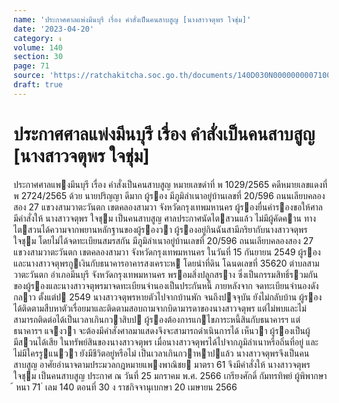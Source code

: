 ```yaml
---
name: 'ประกาศศาลแพ่งมีนบุรี เรื่อง คำสั่งเป็นคนสาบสูญ [นางสาวจตุพร ใจชุ่ม]'
date: '2023-04-20'
category: ง
volume: 140
section: 30
page: 71
source: 'https://ratchakitcha.soc.go.th/documents/140D030N0000000007100.pdf'
draft: true
---
```


# ประกาศศาลแพ่งมีนบุรี เรื่อง คำสั่งเป็นคนสาบสูญ [นางสาวจตุพร ใจชุ่ม]

ประกาศศาลแพงมีนบุรี เรื่อง คําสั่งเป็นคนสาบสูญ หมายเลขดําที่ พ 1029/2565 คดีหมายเลขแดงที่ พ 2724/2565 ด้วย นายปริญญา ดีมาก ผู้รอง มีภูมิลําเนาอยู่บ้านเลขที่ 20/596 ถนนเลียบคลองสอง 27 แขวงสามวาตะวันตก เขตคลองสามวา จังหวัดกรุงเทพมหานคร ผู้รองยื่นคํารองขอให้ศาลมีคําสั่งให้ นางสาวจตุพร ใจชุม เป็นคนสาบสูญ ศาลประกาศนัดไตสวนแล้ว ไม่มีผู้คัดคาน ทางไตสวนได้ความจากพยานหลักฐานของผู้รองวา ผู้รองอยู่กินฉันสามีภริยากับนางสาวจตุพร ใจชุม โดยไม่ได้จดทะเบียนสมรสกัน มีภูมิลําเนาอยู่บ้านเลขที่ 20/596 ถนนเลียบคลองสอง 27 แขวงสามวาตะวันตก เขตคลองสามวา จังหวัดกรุงเทพมหานคร ในวันที่ 15 กันยายน 2549 ผู้รองและนางสาวจตุพรกูเงินกับธนาคารอาคารสงเคราะห โดยนําที่ดิน โฉนดเลขที่ 35620 ตําบลสามวาตะวันตก อําเภอมีนบุรี จังหวัดกรุงเทพมหานคร พรอมสิ่งปลูกสราง ซึ่งเป็นกรรมสิทธิ์รวมกันของผู้รองและนางสาวจตุพรมาจดทะเบียนจํานองเป็นประกันหนี้ ภายหลังจาก จดทะเบียนจํานองดังกลาว ตั้งแต่ป 2549 นางสาวจตุพรหายตัวไปจากบ้านพัก จนถึงปจจุบัน ยังไม่กลับบ้าน ผู้รองได้ติดตามสืบหาตัวเรื่อยมาและติดตามสอบถามจากบิดามารดาของนางสาวจตุพร แต่ไม่พบและไม่สามารถติดต่อได้เป็นเวลาเกินกวาสิบป ผู้รองต้องการแกไขภาระหนี้สินกับธนาคารฯ แต่ธนาคารฯ แจงวา จะต้องมีคําสั่งศาลมาแสดงจึงจะสามารถดําเนินการได้ เห็นวา ผู้รองเป็นผู้มีสวนได้เสีย ในทรัพย์สินของนางสาวจตุพร เมื่อนางสาวจตุพรได้ไปจากภูมิลําเนาหรือถิ่นที่อยู่ และไม่มีใครรูแนวา ยังมีชีวิตอยู่หรือไม่ เป็นเวลาเกินกวาหาปแล้ว นางสาวจตุพรจึงเป็นคนสาบสูญ อาศัยอํานาจตามประมวลกฎหมายแพงพาณิชย มาตรา 61 จึงมีคําสั่งให้ นางสาวจตุพร ใจชุม เป็นคนสาบสูญ ประกาศ ณ วันที่ 25 มกราคม พ.ศ. 2566 เกรียงศักดิ์ กัมทรทิพย์ ผู้พิพากษา ้ หนา 71 ่ เลม 140 ตอนที่ 30 ง ราชกิจจานุเบกษา 20 เมษายน 2566
